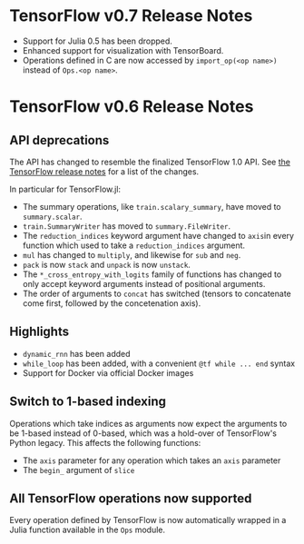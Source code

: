 TensorFlow v0.7 Release Notes
=============================

* Support for Julia 0.5 has been dropped.
* Enhanced support for visualization with TensorBoard.
* Operations defined in C are now accessed by `import_op(<op name>)` instead of `Ops.<op name>`.

TensorFlow v0.6 Release Notes
=============================

API deprecations
------------

The API has changed to resemble the finalized TensorFlow 1.0 API. See [the TensorFlow release notes](https://github.com/tensorflow/tensorflow/blob/master/RELEASE.md) for a list of the changes.

In particular for TensorFlow.jl:

* The summary operations, like `train.scalary_summary`, have moved to `summary.scalar`.
* `train.SummaryWriter` has moved to `summary.FileWriter`.
* The `reduction_indices` keyword argument have changed to `axis`in every function which used to take a `reduction_indices` argument.
* `mul` has changed to `multiply`, and likewise for `sub` and `neg`.
* `pack` is now `stack` and `unpack` is now `unstack`.
* The `*_cross_entropy_with_logits` family of functions has changed to only accept keyword arguments instead of positional arguments.
* The order of arguments to `concat` has switched (tensors to concatenate come first, followed by the concetenation axis).


Highlights
----------------

* `dynamic_rnn` has been added
* `while_loop` has been added, with a convenient `@tf while ... end` syntax
* Support for Docker via official Docker images

Switch to 1-based indexing
---------------

Operations which take indices as arguments now expect the arguments to be
1-based instead of 0-based, which was a hold-over of TensorFlow's Python
legacy. This affects the following functions:

* The `axis` parameter for any operation which takes an `axis` parameter
* The `begin_` argument of `slice`

All TensorFlow operations now supported
--------------

Every operation defined by TensorFlow is now automatically wrapped in a
Julia function available in the `Ops` module.
